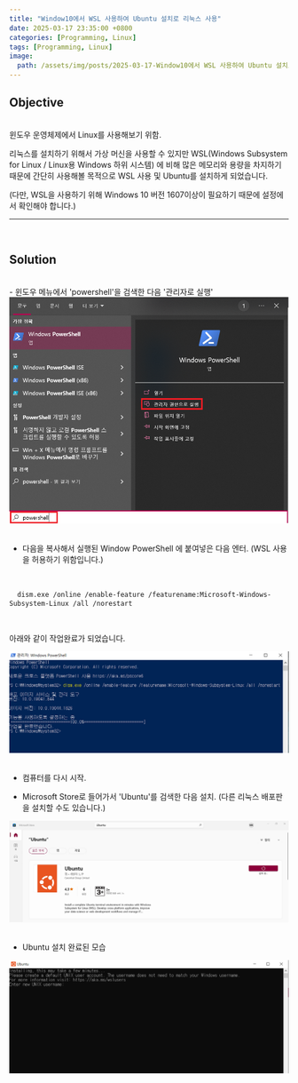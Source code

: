 ```yaml
---
title: "Window10에서 WSL 사용하여 Ubuntu 설치로 리눅스 사용"
date: 2025-03-17 23:35:00 +0800
categories: [Programming, Linux]
tags: [Programming, Linux]
image:
  path: /assets/img/posts/2025-03-17-Window10에서 WSL 사용하여 Ubuntu 설치로 리눅스 사용/3-Search Ubuntu.png
---
```


## Objective

<br>
윈도우 운영체제에서 Linux를 사용해보기 위함.

리눅스를 설치하기 위해서 가상 머신을 사용할 수 있지만 WSL(Windows Subsystem for Linux / Linux용 Windows 하위 시스템) 에 비해 많은 메모리와 용량을 차지하기 때문에 간단히 사용해볼 목적으로 WSL 사용 및 Ubuntu를 설치하게 되었습니다.

(다만, WSL을 사용하기 위해 Windows 10 버전 1607이상이 필요하기 때문에 설정에서 확인해야 합니다.)

<hr>
<br>

## Solution

<br>
- 윈도우 메뉴에서 'powershell'을 검색한 다음 '관리자로 실행'

<img src="/assets/img/posts/2025-03-17-Window10에서 WSL 사용하여 Ubuntu 설치로 리눅스 사용/1-search powershell.png" alt="search powershell">
<br>
<br>

- 다음을 복사해서 실행된 Window PowerShell 에 붙여넣은 다음 엔터. (WSL 사용을 허용하기 위함입니다.)

<br>

      dism.exe /online /enable-feature /featurename:Microsoft-Windows-Subsystem-Linux /all /norestart

<br>

아래와 같이 작업완료가 되었습니다.

<img src="/assets/img/posts/2025-03-17-Window10에서 WSL 사용하여 Ubuntu 설치로 리눅스 사용/2-Window PowerShell.png" alt="Window PowerShell">
<br>
<br>

- 컴퓨터를 다시 시작.

- Microsoft Store로 들어가서 'Ubuntu'를 검색한 다음 설치. (다른 리눅스 배포판을 설치할 수도 있습니다.)

<img src="/assets/img/posts/2025-03-17-Window10에서 WSL 사용하여 Ubuntu 설치로 리눅스 사용/3-Search Ubuntu.png" alt="Search Ubuntu">
<br>
<br>

- Ubuntu 설치 완료된 모습

<img src="/assets/img/posts/2025-03-17-Window10에서 WSL 사용하여 Ubuntu 설치로 리눅스 사용/4-Install Ubuntu.png" alt="Search Ubuntu">
